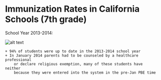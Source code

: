 # Immunization Rates in California Schools (7th grade)

School Year 2013-2014:

![alt text][file1]

[file1]: https://github.com/artopping/nyu-python/tree/master/course3/assignments/about_a_dataset/static/Figure1_2013.png

	+ 94% of students were up to date in the 2013-2014 school year 
	+ In January 2014 parents had to be counseled by a healthcare professional
	   	or declare religious exemption, many of these students have neither
		because they were entered into the system in the pre-Jan PBE time 




